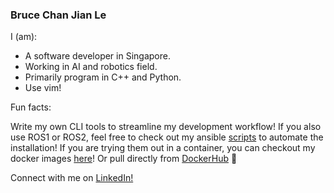 ### Bruce Chan Jian Le

I (am):
- A software developer in Singapore.
- Working in AI and robotics field.
- Primarily program in C++ and Python.
- Use vim! 

Fun facts:  

Write my own CLI tools to streamline my development workflow!
If you also use ROS1 or ROS2, feel free to check out my ansible [scripts](https://github.com/brucechanjianle/ansible-ros2)
to automate the installation! If you are trying them out in a container, you can
checkout my docker images [here](https://github.com/BruceChanJianLe/docker-nvidia-ubuntu-ros/)!
Or pull directly from [DockerHub](https://hub.docker.com/u/brucechanjianle) 🐋

Connect with me on [LinkedIn!](https://www.linkedin.com/in/chanjianle/)

<!--
**BruceChanJianLe/brucechanjianle** is a ✨ _special_ ✨ repository because its `README.md` (this file) appears on your GitHub profile.

- 🔭 I’m currently working on 2D/3D Path Planning, Traversability Estimation, Autonomous Exploration and Deep Learning for Robotics. 


- Path Planning
- SLAM
- VIO
- Robotic Simulation
- Deep Learning
- Deep Reinforment Learning

Here are some ideas to get you started:

- 🔭 I’m currently working on ...
- 🌱 I’m currently learning ...
- 👯 I’m looking to collaborate on ...
- 🤔 I’m looking for help with ...
- 💬 Ask me about ...
- 📫 How to reach me: ...
- 😄 Pronouns: ...
- ⚡ Fun fact: ...


[![Linkedin Badge](https://img.shields.io/badge/-LinkedIn-blue?style=flat-square&logo=Linkedin&logoColor=white&link=https://www.linkedin.com/in/chanjianle/)](https://www.linkedin.com/in/chanjianle/)
[![](https://aleen42.github.io/badges/src/github.svg)](https://github.com/brucechanjianle)
[![Hits](https://hits.seeyoufarm.com/api/count/incr/badge.svg?url=https%3A%2F%2Fgithub.com%2Fbrucechanjianle&count_bg=%2379C83D&title_bg=%23555555&icon=&icon_color=%23E7E7E7&title=hits&edge_flat=false)](https://hits.seeyoufarm.com)

![](https://img.shields.io/badge/-%3A%3A%3AROS-red)
![](https://img.shields.io/badge/-C/C++-c14438?style=flat-square&logo=C&logoColor=fff)
![](https://img.shields.io/badge/-Python-333?style=flat-square&logo=Python&logoColor=fff)
-->
